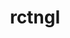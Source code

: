 ---
layout: project
title: rctngl
description: A Functional CSS Library that actually makes sense.
moreinfo: CSS right now is a terrible idea. There are styles all over the place, and you have to constantly look at documentation for <b>everything</b>. Not a good idea, right? Well, RCTNGL brings Functional programming to the world of CSS, so that developers can focus on actually making code, rather than looking at docs.
logo: /assets/rctngl-logo.png
---